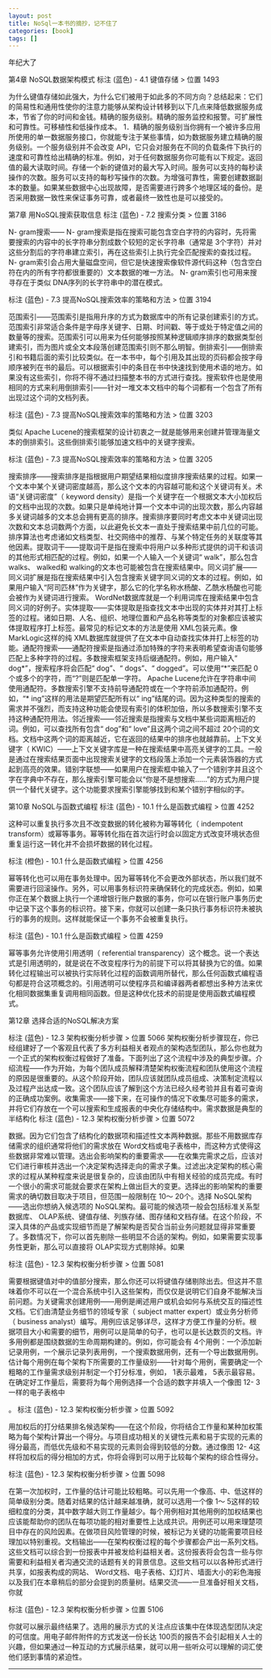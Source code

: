 ```yaml
---
layout: post
title: NoSql一本书的摘抄，记不住了
categories: [book]
tags: []
---
```


年纪大了

<!-- more -->
 
 第4章 NoSQL数据架构模式
标注 (蓝色) - 4.1 键值存储 > 位置 1493

为什么键值存储如此强大，为什么它们被用于如此多的不同方向？总结起来：它们的简易性和通用性使你的注意力能够从架构设计转移到以下几点来降低数据服务成本，节省了你的时间和金钱。精确的服务级别。精确的服务监控和报警。可扩展性和可靠性。可移植性和低操作成本。 1．精确的服务级别当你拥有一个被许多应用所使用的单一数据服务接口，你就能专注于某些事情，如为数据服务建立精确的服务级别。一个服务级别并不会改变 API，它只会对服务在不同的负载条件下执行的速度和可靠性给出精确的标准。例如，对于任何数据服务你可能有以下规定。返回值的最大读取时间。存储一个新的键值对的最大写入时间。服务可以支持的每秒读操作的次数。服务可以支持的每秒写操作的次数。为增强可靠性，需要创建数据副本的数量。如果某些数据中心出现故障，是否需要进行跨多个地理区域的备份。是否采用数据一致性来保证事务可靠，或者最终一致性也是可以接受的。


第7章 用NoSQL搜索获取信息
标注 (蓝色) - 7.2 搜索分类 > 位置 3186

N- gram搜索—— N- gram搜索是指在搜索可能包含空白字符的内容时，先将需要搜索的内容中的长字符串分割成数个较短的定长字符串（通常是 3个字符）并对这些分割后的字符串建立索引，再在这些索引上执行完全匹配搜索的查找过程。 N- gram索引会占用大量磁盘空间，但它是快速搜索像软件源代码这种（包含空白符在内的所有字符都很重要的）文本数据的唯一方法。 N- gram索引也可用来搜寻存在于类似 DNA序列的长字符串中的潜在模式。



标注 (蓝色) - 7.3 提高NoSQL搜索效率的策略和方法 > 位置 3194


范围索引——范围索引是指用升序的方式为数据库中的所有记录创建索引的方式。范围索引非常适合条件是字母序关键字、日期、时间戳、等于或处于特定值之间的数量等的搜索。范围索引可以用来为任何能够按照某种逻辑顺序排序的数据类型创建索引，而为图片或全文本段落创建范围索引则不那么明智。倒排索引——倒排索引和书籍后面的索引比较类似。在一本书中，每个引用及其出现的页码都会按字母顺序被列在书的最后。可以根据索引中的条目在书中快速找到使用术语的地方。如果没有这些索引，你将不得不通过扫描整本书的方式进行查找。搜索软件也是使用相同的方式来利用倒排索引——针对一堆文本文档中的每个词都有一个包含了所有出现过这个词的文档列表。


标注 (蓝色) - 7.3 提高NoSQL搜索效率的策略和方法 > 位置 3203


类似 Apache Lucene的搜索框架的设计初衷之一就是能够用来创建并管理海量文本的倒排索引。这些倒排索引能够加速文档中的关键字搜索。


标注 (蓝色) - 7.3 提高NoSQL搜索效率的策略和方法 > 位置 3205


搜索排序——搜索排序是指根据用户期望结果相似度排序搜索结果的过程。如果一个文本中某个关键词密度越高，那么这个文本的内容越可能和这个关键词有关。术语“关键词密度”（ keyword density）是指一个关键字在一个根据文本大小加权后的文档中出现的次数。如果只是单纯地计算一个文本中词的出现次数，那么内容越多关键词越多的文本总会拥有更高的排序。搜索排序要同时考虑文本中关键词出现次数和文本总词数两个方面，以此避免长文本一直处于搜索结果中前几位的可能。排序算法也考虑诸如文档类型、社交网络中的推荐、与某个特定任务的关联度等其他因素。提取词干——提取词干是指在搜索中将用户以多种形式提供的词干和该词的其他形式相匹配的过程。例如，如果一个人输入一个关键词“ walk”，那么包含 walks、 walked和 walking的文本也可能被包含在搜索结果中。同义词扩展——同义词扩展是指在搜索结果中引入包含搜索关键字同义词的文本的过程。例如，如果用户输入“阿司匹林”作为关键字，那么它的化学名称水杨酸、乙酰水杨酸也可能会被作为关键词进行搜索。 WordNet数据库就是一个利用词库在搜索结果中包含同义词的好例子。实体提取——实体提取是指查找文本中出现的实体并对其打上标签的过程。诸如日期、人名、组织、地理位置和产品名称等类型的对象都应该被实体提取程序打上标签。最常见的标记文本的方法是使用 XML包装元素。像 MarkLogic这样的纯 XML数据库就提供了在文本中自动查找实体并打上标签的功能。通配符搜索——通配符搜索是指通过添加特殊的字符来表明希望查询语句能够匹配上多种字符的过程。多数搜索框架支持后缀通配符。例如，用户输入“ dog\*”，搜索程序将会匹配“ dog”、“ dogs”、“ dogged”。可以使用“\*”来匹配 0个或多个的字符，而“?”则是匹配单一字符。 Apache Lucene允许在字符串中间使用通配符。多数搜索引擎不支持前导通配符或在一个字符前添加通配符。例如，“\* ing”这样的用法是期望匹配所有以“ ing”结尾的词。因为这种类型的搜索的需求并不强烈，而支持这种功能会使现有索引的体积加倍，所以多数搜索引擎不支持这种通配符用法。邻近搜索——邻近搜索是指搜索与文档中某些词距离相近的词。例如，可以查找所有包含“ dog”和“ love”且这两个词之间不超过 20个词的文档。文档中这两个词的距离越近，它在返回的结果中的排序也就越靠前。上下文关键字（ KWIC）——上下文关键字库是一种在搜索结果中高亮关键字的工具。一般是通过在搜索结果页面中出现搜索关键字的文档段落上添加一个元素装饰器的方式起到高亮的效果。错别字联想——如果用户在搜索框中输入了一个错别字并且这个字在字典中不存在，那么搜索引擎可能会以“你是不是想搜索......”的方式为用户提供一个替代关键字。这个功能要求搜索引擎能够找到和某个错别字相似的字。


第10章 NoSQL与函数式编程
标注 (蓝色) - 10.1 什么是函数式编程 > 位置 4252


这种可以重复执行多次且不改变数据的转化被称为幂等转化（ indempotent transform）或幂等事务。幂等转化指在首次运行时会以固定方式改变环境状态但重复运行这一转化并不会损坏数据的转化过程。


标注 (橙色) - 10.1 什么是函数式编程 > 位置 4256


幂等转化也可以用在事务处理中。因为幂等转化不会更改外部状态，所以我们就不需要进行回滚操作。另外，可以用事务标识符来确保转化的完成状态。例如，如果你正在某个数据上执行一个递增银行账户数据的事务，你可以在银行账户事务历史中记录下这个事务的标识符。接下来，你就可以创建一条只执行事务标识符未被执行的事务的规则。这样就能保证一个事务不会被重复执行。


标注 (蓝色) - 10.1 什么是函数式编程 > 位置 4259


幂等事务允许使用引用透明（ referential transparency）这个概念。说一个表达式是引用透明的，就是说在不改变程序行为的前提下可以将其替换为它的值。如果转化过程输出可以被执行实际转化过程的函数调用所替代，那么任何函数式编程语句都是符合这项概念的。引用透明可以使程序员和编译器两者都想出多种方法来优化相同数据集重复调用相同函数。但是这种优化技术的前提是使用函数式编程模式。


第12章 选择合适的NoSQL解决方案


标注 (蓝色) - 12.3 架构权衡分析步骤 > 位置 5066
架构权衡分析步骤现在，你已经组建好了一个客观且代表了多方利益相关者观点的架构选型团队，那么你也就为一个正式的架构权衡过程做好了准备。下面列出了这个流程中涉及的典型步骤。介绍流程——作为开始，为每个团队成员解释清楚架构权衡流程和团队使用这个流程的原因是很重要的。从这个阶段开始，团队应该就团队成员组成、决策制定流程以及过程产出达成一致。这个团队应该了解到这个方法已经久经考验并且有着可查询的正确成功案例。收集需求——接下来，在可操作的情况下收集尽可能多的需求，并将它们存放在一个可以搜索和生成报表的中央化存储结构中。需求数据是典型的半结构化
标注 (蓝色) - 12.3 架构权衡分析步骤 > 位置 5072


数据。因为它们包含了结构化的数据项和描述性文本两种数据。那些不用数据库存储需求的组织通常将他们的需求放在 Word文档或电子表格中，而这种方式使得这些数据非常难以管理。选出会影响架构的重要需求——在收集完需求之后，应该对它们进行审核并选出一个决定架构选择走向的需求子集。过滤出决定架构的核心需求的过程从某种程度来说是很复杂的，应该由团队中有相关经验的成员完成。有时一个很小的需求可能就会要求在架构上做出巨大的变更。选择出的影响架构的重要需求的确切数目取决于项目，但范围一般限制在 10～ 20个。选择 NoSQL架构——选出你想纳入候选项的 NoSQL架构。最可能的候选项一般会包括标准关系型数据库、 OLAP系统、键值存储、列族存储、图存储和文档存储。在这个阶段，不深入具体的产品或实现细节而是了解架构是否契合当前业务问题就显得非常重要了。多数情况下，你可以首先剔除一些明显不合适的架构。例如，如果需要实现事务性更新，那么可以直接将 OLAP实现方式剔除掉。如果


标注 (蓝色) - 12.3 架构权衡分析步骤 > 位置 5081


需要根据键值对中的值部分搜索，那么你还可以将键值存储剔除出去。但这并不意味着你不可以在一个混合系统中引入这些架构，而仅仅是说明它们自身不能解决当前问题。为关键需求创建用例——用例是阐述用户或机会如何与系统交互的描述性文档。它们由清楚业务细节的领域专家（ subject matter expert）或业务分析师（ business analyst）编写。用例应该足够详尽，这样才方便工作量的分析。根据项目大小和需要的细节，用例可以是简单的句子，也可以是长达数页的文档。许多用例都是围绕数据的生命周期构建的。例如，你可能会有 4个用例：一个添加新记录用例，一个展示记录列表用例，一个搜索数据用例，还有一个导出数据用例。估计每个用例在每个架构下所需要的工作量级别——针对每个用例，需要确定一个粗略的工作量需求级别并制定一个打分标准，例如， 1表示最难， 5表示最容易。在确定好工作量后，需要将为每个用例选择一个合适的数字并填入一个像图 12- 3一样的电子表格中

。
标注 (蓝色) - 12.3 架构权衡分析步骤 > 位置 5092


用加权后的打分结果排名候选架构——在这个阶段，你将结合工作量和某种加权策略为每个架构计算出一个得分。与项目成功相关的关键性元素和易于实现的元素的得分最高，而低优先级和不易实现的元素则会得到较低的分数。通过像图 12- 4这样将加权后的得分相加的方式，你将会得到可以用于比较每个架构的综合性得分。


标注 (蓝色) - 12.3 架构权衡分析步骤 > 位置 5098


在第一次加权时，工作量的估计可能比较粗略。可以先用一个像高、中、低这样的简单级别分类。随着对结果的估计越来越准确，就可以选用一个像 1～ 5这样的较细粒度的分类，其中数字越大则工作量越少。每个用例相对其他用例的加权结果也应该能帮助你的团队在每项功能的相对重要性上达成共识。用例还可以用来理楚项目中存在的风险因素。在做项目风险管理的时候，被标记为关键的功能需要项目经理加以特别重视。文档输出——在架构权衡过程的每个步骤都会产出一系列文档。这些文档可以综合到一份报表中并被发给利益相关者。这份报表将会包含一些与你需要和利益相关者沟通交流的话题有关的背景信息。这些文档可以以各种形式进行共享，如报表构成的网站、 Word文档、电子表格、幻灯片、墙面大小的彩色海报以及我们在本章稍后的部分会提到的质量树。结果交流——一旦准备好相关文档，你就


标注 (蓝色) - 12.3 架构权衡分析步骤 > 位置 5106


你就可以展示最终结果了。选用的展示方式的关注点应该集中在体现选型团队决定的可信度。用电子邮件附件的方式发送一份长达 100页的报告不会引起相关人士的兴趣，但如果通过一种互动的方式展示结果，就可以用一些听众可以理解的词汇使他们感到事情的紧迫性。 




---

